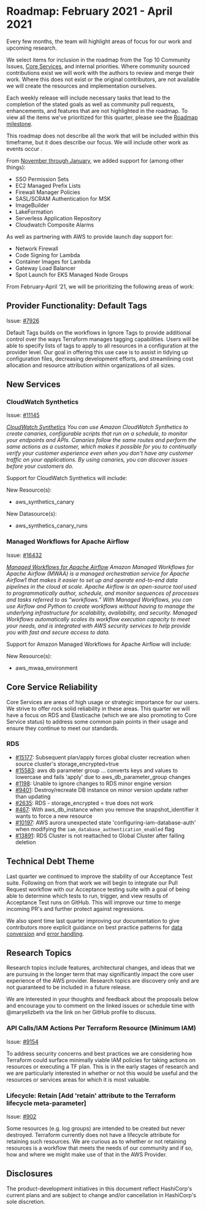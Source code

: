 # Roadmap:  February 2021 - April 2021

Every few months, the team will highlight areas of focus for our work and upcoming research.

We select items for inclusion in the roadmap from the Top 10 Community Issues, [Core Services](../CORE_SERVICES.md), and internal priorities. Where community sourced contributions exist we will work with the authors to review and merge their work. Where this does not exist or the original contributors, are not available we will create the resources and implementation ourselves.

Each weekly release will include necessary tasks that lead to the completion of the stated goals as well as community pull requests, enhancements, and features that are not highlighted in the roadmap. To view all the items we've prioritized for this quarter, please see the [Roadmap milestone](https://github.com/hashicorp/terraform-provider-aws/milestone/138).

This roadmap does not describe all the work that will be included within this timeframe, but it does describe our focus. We will include other work as events occur .

From [November through January](docs/roadmaps/2020_November_to_January.md), we added support for (among other things):

- SSO Permission Sets
- EC2 Managed Prefix Lists
- Firewall Manager Policies
- SASL/SCRAM Authentication for MSK
- ImageBuilder
- LakeFormation
- Serverless Application Repository
- Cloudwatch Composite Alarms

As well as partnering with AWS to provide launch day support for:

- Network Firewall
- Code Signing for Lambda
- Container Images for Lambda
- Gateway Load Balancer
- Spot Launch for EKS Managed Node Groups

From February-April ‘21, we will be prioritizing the following areas of work:

## Provider Functionality: Default Tags

Issue: [#7926](https://github.com/hashicorp/terraform-provider-aws/issues/7926)

Default Tags builds on the workflows in Ignore Tags to provide additional control over the ways Terraform manages tagging capabilities. Users will be able to specify lists of tags to apply to all resources in a configuration at the provider level. Our goal in offering this use case is to assist in tidying up configuration files, decreasing development efforts, and streamlining cost allocation and resource attribution within organizations of all sizes.

## New Services

### CloudWatch Synthetics
Issue: [#11145](https://github.com/hashicorp/terraform-provider-aws/issues/11145)

_[CloudWatch Synthetics](https://docs.aws.amazon.com/AmazonCloudWatch/latest/monitoring/CloudWatch_Synthetics_Canaries.html) You can use Amazon CloudWatch Synthetics to create canaries, configurable scripts that run on a schedule, to monitor your endpoints and APIs. Canaries follow the same routes and perform the same actions as a customer, which makes it possible for you to continually verify your customer experience even when you don't have any customer traffic on your applications. By using canaries, you can discover issues before your customers do._

Support for CloudWatch Synthetics will include:

New Resource(s):

- aws_synthetics_canary

New Datasource(s):

- aws_synthetics_canary_runs

### Managed Workflows for Apache Airflow

Issue: [#16432](https://github.com/hashicorp/terraform-provider-aws/issues/16432)

_[Managed Workflows for Apache Airflow](https://aws.amazon.com/blogs/aws/introducing-amazon-managed-workflows-for-apache-airflow-mwaa/) Amazon Managed Workflows for Apache Airflow (MWAA) is a managed orchestration service for Apache Airflow1 that makes it easier to set up and operate end-to-end data pipelines in the cloud at scale. Apache Airflow is an open-source tool used to programmatically author, schedule, and monitor sequences of processes and tasks referred to as “workflows.” With Managed Workflows, you can use Airflow and Python to create workflows without having to manage the underlying infrastructure for scalability, availability, and security. Managed Workflows automatically scales its workflow execution capacity to meet your needs, and is integrated with AWS security services to help provide you with fast and secure access to data._

Support for Amazon Managed Workflows for Apache Airflow will include:

New Resource(s):

- aws_mwaa_environment

## Core Service Reliability
Core Services are areas of high usage or strategic importance for our users. We strive to offer rock solid reliability in these areas. This quarter we will have a focus on RDS and Elasticache (which we are also promoting to Core Service status) to address some common pain points in their usage and ensure they continue to meet our standards.

### RDS

- [#15177](https://github.com/hashicorp/terraform-provider-aws/issues/15177): Subsequent plan/apply forces global cluster recreation when source cluster's storage_encrypted=true
- [#15583](https://github.com/hashicorp/terraform-provider-aws/issues/15583):  aws db parameter group ... converts keys and values to lowercase and fails 'apply' due to aws_db_parameter_group changes
- [#1198](https://github.com/hashicorp/terraform-provider-aws/issues/1198): Unable to ignore changes to RDS minor engine version
- [#9401](https://github.com/hashicorp/terraform-provider-aws/issues/9401): Destroy/recreate DB instance on minor version update rather than updating
- [#2635](https://github.com/hashicorp/terraform-provider-aws/issues/2635): RDS - storage_encrypted = true does not work
- [#467](https://github.com/hashicorp/terraform-provider-aws/issues/467): With aws_db_instance when you remove the snapshot_identifier it wants to force a new resource
- [#10197](https://github.com/hashicorp/terraform-provider-aws/issues/10197): AWS aurora unexpected state 'configuring-iam-database-auth' when modifying the `iam_database_authentication_enabled` flag
- [#13891](https://github.com/hashicorp/terraform-provider-aws/issues/13891): RDS Cluster is not reattached to Global Cluster after failing deletion

## Technical Debt Theme

Last quarter we continued to improve the stability of our Acceptance Test suite. Following on from that work we will begin to integrate our Pull Request workflow with our Acceptance testing suite with a goal of being able to determine which tests to run, trigger, and view results of Acceptance Test runs on GitHub. This will improve our time to merge incoming PR's and further protect against regressions.

We also spent time last quarter improving our documentation to give contributors more explicit guidance on best practice patterns for [data conversion](https://github.com/hashicorp/terraform-provider-aws/blob/main/docs/contributing/data-handling-and-conversion.md) and [error handling](https://github.com/hashicorp/terraform-provider-aws/blob/main/docs/contributing/error-handling.md).  

## Research Topics

Research topics include features, architectural changes, and ideas that we are pursuing in the longer term that may significantly impact the core user experience of the AWS provider. Research topics are discovery only and are not guaranteed to be included in a future release.

We are interested in your thoughts and feedback about the proposals below and encourage you to comment on the linked issues or schedule time with @maryelizbeth via the link on her GitHub profile to discuss.

### API Calls/IAM Actions Per Terraform Resource (Minimum IAM)
Issue: [#9154](https://github.com/hashicorp/terraform-provider-aws/issues/9154)

To address security concerns and best practices we are considering how Terraform could surface minimally viable IAM policies for taking actions on resources or executing a TF plan. This is in the early stages of research and we are particularly interested in whether or not this would be useful and the resources or services areas for which it is most valuable.

### Lifecycle: Retain [Add 'retain' attribute to the Terraform lifecycle meta-parameter]
Issue: [#902](https://github.com/hashicorp/terraform-provider-aws/issues/902)

Some resources (e.g. log groups) are intended to be created but never destroyed. Terraform currently does not have a lifecycle attribute for retaining such resources. We are curious as to whether or not retaining resources is a workflow that meets the needs of our community and if so, how and where we might make use of that in the AWS Provider.

## Disclosures

The product-development initiatives in this document reflect HashiCorp's current plans and are subject to change and/or cancellation in HashiCorp's sole discretion.
